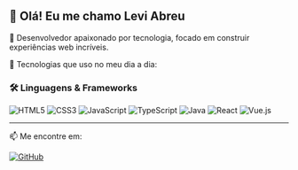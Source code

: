 ## 👋 Olá! Eu me chamo Levi Abreu

🎯 Desenvolvedor apaixonado por tecnologia, focado em construir experiências web incríveis.

🚀 Tecnologias que uso no meu dia a dia:

### 🛠️ Linguagens & Frameworks

![HTML5](https://img.shields.io/badge/HTML5-E34F26?style=for-the-badge&logo=html5&logoColor=fff)
![CSS3](https://img.shields.io/badge/CSS3-1572B6?style=for-the-badge&logo=css3&logoColor=fff)
![JavaScript](https://img.shields.io/badge/JavaScript-F7DF1E?style=for-the-badge&logo=javascript&logoColor=000)
![TypeScript](https://img.shields.io/badge/TypeScript-3178C6?style=for-the-badge&logo=typescript&logoColor=fff)
![Java](https://img.shields.io/badge/Java-ED8B00?style=for-the-badge&logo=openjdk&logoColor=white)
![React](https://img.shields.io/badge/React-20232A?style=for-the-badge&logo=react&logoColor=61DAFB)
![Vue.js](https://img.shields.io/badge/Vue.js-35495E?style=for-the-badge&logo=vue.js&logoColor=4FC08D)

---

📫 Me encontre em:

[![GitHub](https://img.shields.io/badge/-GitHub-181717?style=for-the-badge&logo=github&logoColor=white)](https://github.com/LeviAbreu0)
